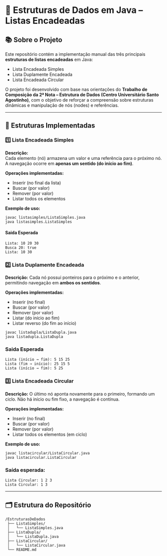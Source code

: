 # 🧮 Estruturas de Dados em Java – Listas Encadeadas

## 📚 Sobre o Projeto
Este repositório contém a implementação manual das três principais **estruturas de listas encadeadas** em Java:  
- Lista Encadeada Simples  
- Lista Duplamente Encadeada  
- Lista Encadeada Circular  

O projeto foi desenvolvido com base nas orientações do **Trabalho de Composição da 2ª Nota – Estrutura de Dados (Centro Universitário Santo Agostinho)**, com o objetivo de reforçar a compreensão sobre estruturas dinâmicas e manipulação de nós (nodes) e referências.

---

## 🧩 Estruturas Implementadas

### 1️⃣ Lista Encadeada Simples
**Descrição:**  
Cada elemento (nó) armazena um valor e uma referência para o próximo nó.  
A navegação ocorre em **apenas um sentido (do início ao fim)**.

**Operações implementadas:**
- Inserir (no final da lista)
- Buscar (por valor)
- Remover (por valor)
- Listar todos os elementos

**Exemplo de uso:**
```
javac listasimples/ListaSimples.java
java listasimples.ListaSimples
```

#### Saida Esperada
````
Lista: 10 20 30 
Busca 20: true
Lista: 10 30 
````


### 2️⃣ Lista Duplamente Encadeada

**Descrição:**
Cada nó possui ponteiros para o próximo e o anterior, permitindo navegação em **ambos os sentidos**.

**Operações implementadas:**
- Inserir (no final)
- Buscar (por valor)
- Remover (por valor)
- Listar (do início ao fim)
- Listar reverso (do fim ao início)

````
javac listadupla/ListaDupla.java
java listadupla.ListaDupla
````

### Saida Esperada
````
Lista (início → fim): 5 15 25 
Lista (fim → início): 25 15 5 
Lista (início → fim): 5 25 
````

### 3️⃣ Lista Encadeada Circular

**Descrição:**
O último nó aponta novamente para o primeiro, formando um ciclo.
Não há início ou fim fixo, a navegação é contínua.

**Operações implementadas:**
- Inserir (no final)
- Buscar (por valor)
- Remover (por valor)
- Listar todos os elementos (em ciclo)

**Exemplo de uso:**
````
javac listacircular/ListaCircular.java
java listacircular.ListaCircular
````

### Saída esperada:
````
Lista Circular: 1 2 3 
Lista Circular: 1 3 
````

---

## 🗂️ Estrutura do Repositório
````
/EstruturasDeDados
 ├── ListaSimples/
 │   └── ListaSimples.java
 ├── ListaDupla/
 │   └── ListaDupla.java
 ├── ListaCircular/
 │   └── ListaCircular.java
 └── README.md
````
